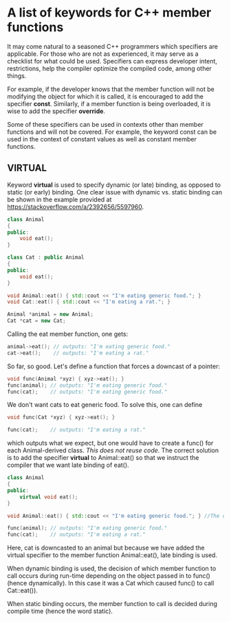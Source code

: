 # A list of keywords for C++ member functions

It may come natural to a seasoned C++ programmers which specifiers are applicable. For those
who are not as experienced, it may serve as a checklist for what could be used. Specifiers can express developer intent, 
restrictions, help the compiler optimize the compiled code, among other things. 

For example, if the developer knows that the member function will not be modifying the object for which it is called, 
it is encouraged to add the specifier **const**. Similarly, if a member function is being overloaded, it is wise
to add the specifier **override**.

Some of these specifiers can be used in contexts other than member functions and will not be covered. For example, the
keyword const can be used in the context of constant values as well as constant member functions. 

## VIRTUAL
Keyword **virtual** is used to specify dynamic (or late) binding, as opposed to static (or early) binding.
One clear issue with dynamic vs. static binding can be shown in the example provided at https://stackoverflow.com/a/2392656/5597960. 

```cpp
class Animal
{
public:
	void eat();
}

class Cat : public Animal
{
public:
	void eat();
}

void Animal::eat() { std::cout << "I'm eating generic food."; }
void Cat::eat() { std::cout << "I'm eating a rat."; }

Animal *animal = new Animal;
Cat *cat = new Cat;
```
Calling the eat member function, one gets:
```cpp
animal->eat(); // outputs: "I'm eating generic food."
cat->eat();    // outputs: "I'm eating a rat."
```

So far, so good. Let's define a function that forces a downcast of a pointer:
```cpp
void func(Animal *xyz) { xyz->eat(); }
func(animal); // outputs: "I'm eating generic food."
func(cat);    // outputs: "I'm eating generic food."
```
We don't want cats to eat generic food. To solve this, one can define
```cpp
void func(Cat *xyz) { xyz->eat(); }

func(cat);    // outputs: "I'm eating a rat."
```

which outputs what we expect, but one would have to create a func() for each Animal-derived class. *This does not reuse code.* The correct solution is to add the specifier **virtual** to Animal::eat() so that we instruct the compiler that we want late binding of eat().

```cpp
class Animal
{
public:
	virtual void eat(); 
}

void Animal::eat() { std::cout << "I'm eating generic food."; } //The definition does not change. 

func(animal); // outputs: "I'm eating generic food."
func(cat);    // outputs: "I'm eating a rat."
```

Here, cat is downcasted to an animal but because we have added the virtual specifier to the member function Animal::eat(), late binding is used. 

When dynamic binding is used, the decision of which member function to call occurs during run-time depending on the object passed in to func() (hence dynamically). In this case it was a Cat which caused func() to call Cat::eat()). 

When static binding occurs, the member function to call is decided during compile time (hence the word static).
